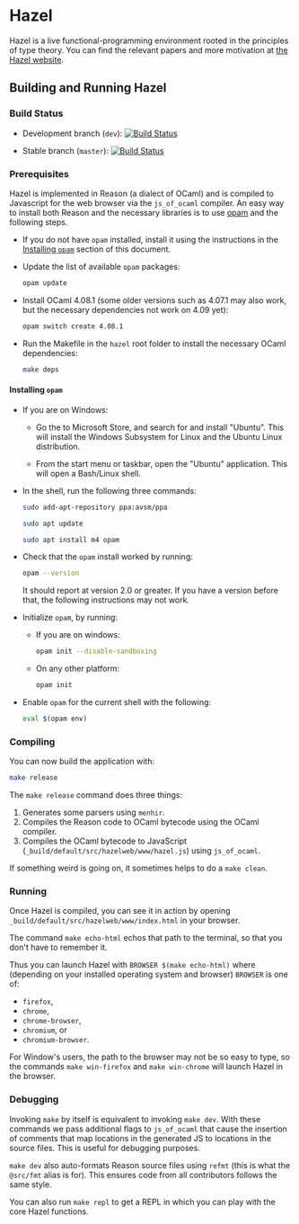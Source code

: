 # Hazel

Hazel is a live functional-programming environment rooted in the principles of
type theory. You can find the relevant papers and more motivation at [the Hazel
website](http://hazel.org/).

## Building and Running Hazel

### Build Status

- Development branch (`dev`):
  [![Build Status](https://travis-ci.org/hazelgrove/hazel.svg?branch=dev)](https://travis-ci.org/hazelgrove/hazel)

- Stable branch (`master`):
  [![Build Status](https://travis-ci.org/hazelgrove/hazel.svg?branch=master)](https://travis-ci.org/hazelgrove/hazel)

### Prerequisites

Hazel is implemented in Reason (a dialect of OCaml) and is compiled to
Javascript for the web browser via the `js_of_ocaml` compiler.  An easy way to
install both Reason and the necessary libraries is to use
[opam](https://opam.ocaml.org/) and the following steps.

- If you do not have `opam` installed, install it using the instructions in the
  [Installing `opam`](#installing-opam) section of this document.

- Update the list of available `opam` packages:

  ```sh
  opam update
  ```

- Install OCaml 4.08.1 (some older versions such as 4.07.1 may also work, but
  the necessary dependencies not work on 4.09 yet):

  ```sh
  opam switch create 4.08.1
  ```

- Run the Makefile in the `hazel` root folder to install the necessary OCaml
  dependencies:

  ```sh
  make deps
  ```

#### Installing `opam`

- If you are on Windows:

  - Go the to Microsoft Store, and search for and install "Ubuntu".  This will
    install the Windows Subsystem for Linux and the Ubuntu Linux distribution.

  - From the start menu or taskbar, open the "Ubuntu" application.  This will
    open a Bash/Linux shell.

- In the shell, run the following three commands:

  ```sh
  sudo add-apt-repository ppa:avsm/ppa
  ```

  ```sh
  sudo apt update
  ```

  ```sh
  sudo apt install m4 opam
  ```

- Check that the `opam` install worked by running:

  ```sh
  opam --version
  ```

  It should report at version 2.0 or greater.  If you have a version before
  that, the following instructions may not work.

- Initialize `opam`, by running:

  - If you are on windows:

    ```sh
    opam init --disable-sandboxing
    ```

  - On any other platform:

    ```sh
    opam init
    ```

- Enable `opam` for the current shell with the following:

  ```sh
  eval $(opam env)
  ```

### Compiling

You can now build the application with:

```sh
make release
```

The `make release` command does three things:

1. Generates some parsers using `menhir`.
2. Compiles the Reason code to OCaml bytecode using the OCaml compiler.
3. Compiles the OCaml bytecode to JavaScript
   (`_build/default/src/hazelweb/www/hazel.js`) using `js_of_ocaml`.

If something weird is going on, it sometimes helps to do a `make clean`.

### Running

Once Hazel is compiled, you can see it in action by opening
`_build/default/src/hazelweb/www/index.html` in your browser.

The command `make echo-html` echos that path to the terminal, so that you don't
have to remember it.

Thus you can launch Hazel with `BROWSER $(make echo-html)` where (depending on
your installed operating system and browser) `BROWSER` is one of:

- `firefox`,
- `chrome`,
- `chrome-browser`,
- `chromium`, or
- `chromium-browser`.

For Window's users, the path to the browser may not be so easy to type, so the
commands `make win-firefox` and `make win-chrome` will launch Hazel in the
browser.

### Debugging

Invoking `make` by itself is equivalent to invoking `make dev`. With these
commands we pass additional flags to `js_of_ocaml` that cause the insertion of
comments that map locations in the generated JS to locations in the source
files. This is useful for debugging purposes.

`make dev` also auto-formats Reason source files using `refmt` (this is what the
`@src/fmt` alias is for). This ensures code from all contributors follows the
same style.

You can also run `make repl` to get a REPL in which you can play with the core
Hazel functions.
